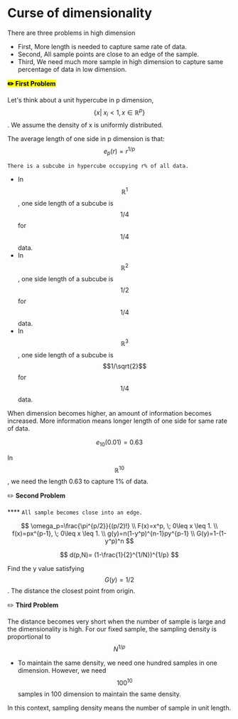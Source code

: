 # Curse of dimensionality

&#x20;   There are three problems in high dimension

* First, More length is needed to capture same rate of data.
* Second, All sample points are close to an edge of the sample.
* Third, We need much more sample in high dimension to capture same percentage of data in low dimension.

<mark style="background-color:yellow;">**✏️ First Problem**</mark>

&#x20;   Let's think about a unit hypercube in p dimension, $$\{x|\; x_i<1, x \in \mathbb{R}^p\}$$. We assume the density of x is uniformly distributed.

&#x20;The average length of one side in p dimension is that: $$e_p(r)=r^{1/p}$$

`There is a subcube in hypercube occupying r% of all data.`

* In$$\mathbb{R}^1$$, one side length of a subcube is $$1/4$$ for $$1/4$$ data.
* In$$\mathbb{R}^2$$, one side length of a subcube is $$1/2$$for $$1/4$$data.
* In$$\mathbb{R}^3$$, one side length of a subcube is $$1/\sqrt{2}$$ for $$1/4$$data.

&#x20;   When dimension becomes higher, an amount of information becomes increased. More information means longer length of one side for same rate of data.

$$
e_{10}(0.01)=0.63
$$

&#x20;   In $$\mathbb{R}^{10}$$, we need the length 0.63 to capture 1% of data.



✏️ **Second Problem**

&#x20;    ****     `All sample becomes close into an edge.`&#x20;

$$
\omega_p=\frac{\pi^{p/2}}{(p/2)!} \\ 
F(x)=x^p, \; 0\leq x \leq 1. \\ f(x)=px^{p-1}, \; 0\leq x \leq 1. \\ g(y)=n(1-y^p)^{n-1}py^{p-1} \\ G(y)=1-(1-y^p)^n
$$

$$
d(p,N)= (1-\frac{1}{2}^{1/N})^{1/p}
$$

&#x20;   Find the y value satisfying $$G(y)=1/2$$. The distance the closest point from origin.



✏️ **Third Problem**

&#x20;   The distance becomes very short when the number of sample is large and the dimensionality is high. For our fixed sample, the sampling density is proportional to $$N^{1/p}$$

* To maintain the same density, we need one hundred samples in one dimension. However, we need $$100^{10}$$samples in 100 dimension to maintain the same density.&#x20;

&#x20;   In this context, sampling density means the number of sample in unit length.

